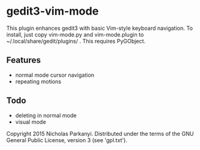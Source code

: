gedit3-vim-mode
================

This plugin enhances gedit3 with basic Vim-style keyboard navigation. To install, 
just copy vim-mode.py and vim-mode.plugin to ~/.local/share/gedit/plugins/ . This
requires PyGObject.

Features
--------
* normal mode cursor navigation
* repeating motions

Todo
----
* deleting in normal mode
* visual mode

Copyright 2015 Nicholas Parkanyi. Distributed under the terms of the GNU General Public
License, version 3 (see 'gpl.txt').
